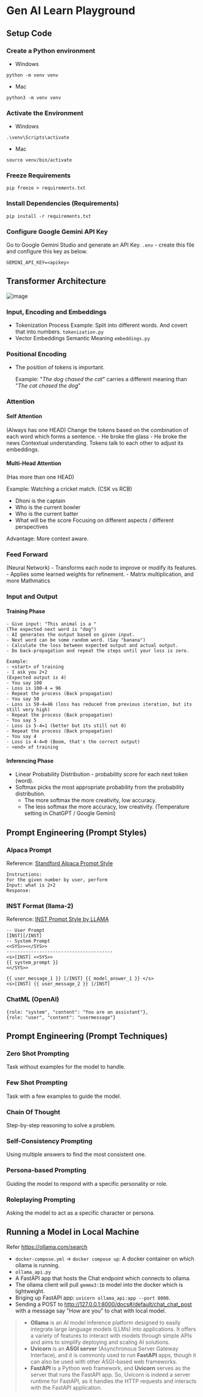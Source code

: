 # Gen AI Learn Playground

## Setup Code

### Create a Python environment

- Windows

```
python -m venv venv
```

- Mac

```
python3 -m venv venv
```

### Activate the Environment

- Windows

```
.\venv\Scripts\activate
```

- Mac

```
source venv/bin/activate
```

### Freeze Requirements

```
pip freeze > requirements.txt
```

### Install Dependencies (Requirements)

```
pip install -r requirements.txt
```

### Configure Google Gemini API Key
Go to Google Gemini Studio and generate an API Key.
`.env` - create this file and configure this key as below.
```
GEMINI_API_KEY=<apikey>
```

## Transformer Architecture

![image](https://github.com/user-attachments/assets/16b217d4-0236-47ad-90bd-eb78b20d8932)

### Input, Encoding and Embeddings

- Tokenization Process
  Example: Split into different words. And covert that into numbers.
  `tokenization.py`
- Vector Embeddings
  Semantic Meaning
  `embeddings.py`

### Positional Encoding

- The position of tokens is important.

  Example: "_The dog chased the cat_" carries a different meaning than "_The cat chased the dog_"

### Attention

#### Self Attention

(Always has one HEAD)
Change the tokens based on the combination of each word which forms a sentence. - He broke the glass - He broke the news
Contextual understanding. Tokens talk to each other to adjust its embeddings.

#### Multi-Head Attention

(Has more than one HEAD)

Example: Watching a cricket match. (CSK vs RCB)

- Dhoni is the captain
- Who is the current bowler
- Who is the current batter
- What will be the score
  Focusing on different aspects / different perspectives

Advantage: More context aware.

### Feed Forward

(Neural Network) - Transforms each node to improve or modify its features. - Applies some learned weights for refinement. - Matrix multiplication, and more Mathmatics

### Input and Output

#### Training Phase

    - Give input: "This animal is a "
    (The expected next word is "dog")
    - AI generates the output based on given input.
    - Next word can be some random word. (Say "banana")
    - Calculate the loss between expected output and actual output.
    - Do back-propagation and repeat the steps until your loss is zero.

    Example:
    - <start> of training
    - I ask you 2+2
    (Expected output is 4)
    - You say 100
    - Loss is 100-4 = 96
    - Repeat the process (Back propagation)
    - You say 50
    - Loss is 50-4=46 (loss has reduced from previous iteration, but its still very high)
    - Repeat the process (Back propagation)
    - You say 5
    - Loss is 5-4=1 (better but its still not 0)
    - Repeat the process (Back propagation)
    - You say 4
    - Loss is 4-4=0 (Boom, that's the correct output)
    - <end> of training

#### Inferencing Phase

- Linear Probability Distribution - probability score for each next token (word).
- Softmax picks the most appropriate probability from the probability distribution.
  - The more softmax the more creativity, low accuracy.
  - The less softmax the more accuracy, low creativity.
    (Temperature setting in ChatGPT / Google Gemini)

## Prompt Engineering (Prompt Styles)

### Alpaca Prompt
Reference: [Standford Alpaca Prompt Style](https://github.com/tatsu-lab/stanford_alpaca)

    Instructions:
    For the given number by user, perform
    Input: what is 2+2
    Response:


### INST Format (llama-2)
Reference: [INST Prompt Style by LLAMA](https://www.llama.com/docs/model-cards-and-prompt-formats/meta-llama-2/)

    -- User Prompt
    [INST][/INST]
    -- System Prompt
    <<SYS>><</SYS>>
    ---------------------------------------
    <s>[INST] <<SYS>>
    {{ system_prompt }}
    <</SYS>>

    {{ user_message_1 }} [/INST] {{ model_answer_1 }} </s>
    <s>[INST] {{ user_message_2 }} [/INST]

### ChatML (OpenAI)

    {role: "system", "content": "You are an assistant"},
    {role: "user", "content": "usermessage"}

## Prompt Engineering (Prompt Techniques)

### Zero Shot Prompting
Task without examples for the model to handle.

### Few Shot Prompting
Task with a few examples to guide the model.

### Chain Of Thought
Step-by-step reasoning to solve a problem.

### Self-Consistency Prompting
Using multiple answers to find the most consistent one.

### Persona-based Prompting
Guiding the model to respond with a specific personality or role.

### Roleplaying Prompting
Asking the model to act as a specific character or persona.

## Running a Model in Local Machine
Refer https://ollama.com/search 
 - `docker-compose.yml` -> `docker compose up`: A docker container on which ollama is running. 
 - `ollama_api.py`
  - A FastAPI app that hosts the Chat endpoint which connects to ollama.
  - The ollama client will pull `gemma3:1b` model into the docker which is lightweight.
  - Briging up FastAPI app: `uvicorn ollama_api:app --port 8000`.
 - Sending a POST to http://127.0.0.1:8000/docs#/default/chat_chat_post with a message say "How are you" to chat with local model.
   
> - **Ollama** is an AI model inference platform designed to easily integrate large language models (LLMs) into applications. It offers a variety of features to interact with models through simple APIs and aims to simplify deploying and scaling AI solutions.
> - **Uvicorn** is an **ASGI server** (Asynchronous Server Gateway Interface), and it is commonly used to run **FastAPI** apps, though it can also be used with other ASGI-based web frameworks.
> - **FastAPI** is a Python web framework, and **Uvicorn** serves as the server that runs the FastAPI app. So, Uvicorn is indeed a server runtime for FastAPI, as it handles the HTTP requests and interacts with the FastAPI application.

 

    



